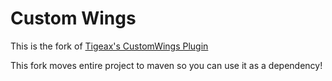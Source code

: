 <h1>Custom Wings</h1>

This is the fork of [Tigeax's CustomWings Plugin]

[Tigeax's CustomWings Plugin]: https://www.spigotmc.org/resources/customwings-1-13-1-16-1.59912/

This fork moves entire project to maven so you can use it as a dependency!



